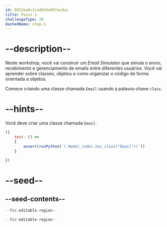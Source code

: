 ```yaml
---
id: 6852ea0c3cadb54e897acdac
title: Passo 1
challengeType: 20
dashedName: step-1
---
```


# --description--

Neste workshop, você vai construir um *Email Simulator* que simula o envio, recebimento e gerenciamento de emails entre diferentes usuários. Você vai aprender sobre classes, objetos e como organizar o código de forma orientada a objetos.

Comece criando uma classe chamada `Email` usando a palavra-chave `class`.

# --hints--

Você deve criar uma classe chamada `Email`.

```js
({
    test: () => 
    {
        assert(runPython(`(_Node(_code).has_class("Email"))`))
    }

})
```

# --seed--

## --seed-contents--

```py
--fcc-editable-region--

--fcc-editable-region--
```
